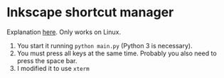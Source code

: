 # Inkscape shortcut manager

Explanation [here](https://castel.dev/post/lecture-notes-2). Only works on Linux.

1. You start it running `python main.py` (Python 3 is necessary).
2. You must press all keys at the same time. Probably you also need to press the
   space bar.
3. I modified it to use `xterm`
